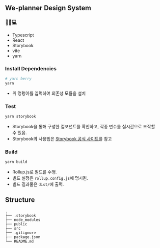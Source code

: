 ## We-planner Design System

### 👩‍💻💻

- Typescript
- React
- Storybook
- vite
- yarn

### Install Dependencies

```bash
# yarn berry
yarn
```

- 위 명령어를 입력하여 의존성 모듈을 설치

### Test

```bash
yarn storybook
```

- Storybook을 통해 구성한 컴포넌트를 확인하고, 각종 변수를 실시간으로 조작할 수 있음.
- Storybook의 사용법은 [Storybook 공식 사이트](https://storybook.js.org/tutorials/intro-to-storybook/react/ko/get-started/)를 참고

### Build

```bash
yarn build
```

- Rollup.js로 빌드를 수행.
- 빌드 설정은 `rollup.config.js`에 명시됨.
- 빌드 결과물은 `dist/`에 출력.

## Structure

    .
    ├── .storybook
    ├── node_modules
    ├── public
    ├── src
    ├── .gitignore
    ├── package.json
    └── README.md
